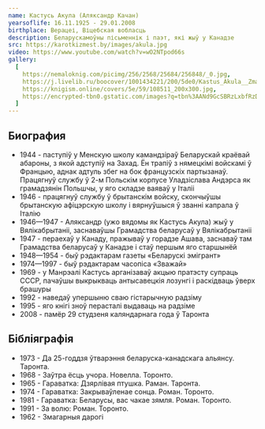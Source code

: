 ```yaml
---
name: Кастусь Акула (Аляксандр Качан)
yearsoflife: 16.11.1925 - 29.01.2008
birthplace: Верацеі, Віцебская вобласць
description: Беларускамоўны пісьменнік і паэт, які жыў у Канадзе
src: https://karotkizmest.by/images/akula.jpg
video: https://www.youtube.com/watch?v=wO2NTpod66s
gallery:
  [
    https://nemaloknig.com/picimg/256/2568/25684/256848/_0.jpg,
    https://j.livelib.ru/boocover/1001434221/200/5de0/Kastus_Akula__Zmagarnyya_darogi.jpg,
    https://knigism.online/covers/5e/59/108511_200x300.jpg,
    https://encrypted-tbn0.gstatic.com/images?q=tbn%3AANd9GcSBRzLxbfRzD8YztkxamAAO8_mptQel_sdmZO04FCmwsojW6xAE,
  ]
---
```


## Биография

- 1944 - паступіў у Менскую школу камандзіраў Беларускай краёвай абароны, з якой адступіў на Захад. Ён трапіў з нямецкімі войскамі ў Францыю, аднак адтуль збег на бок французскіх партызанаў. Працягнуў службу ў 2-м Польскім корпусе Уладзіслава Андэрса як грамадзянін Польшчы, у яго складзе ваяваў у Італіі
- 1946 - працягнуў службу ў брытанскім войску, скончыўшы брытанскую афіцэрскую школу і вярнуўшыся ў званні капрала ў Італію
- 1946—1947 - Аляксандр (ужо вядомы як Кастусь Акула) жыў у Вялікабрытаніі, заснаваўшы Грамадства беларусаў у Вялікабрытаніі
- 1947 - пераехаў у Канаду, пражываў у горадзе Ашава, заснаваў там Грамадства беларусаў у Канадзе і стаў першым яго старшынёй
- 1948—1954 - быў рэдактарам газеты «Беларускі эмігрант»
- 1974—1997 - быў рэдактарам часопіса «Зважай»
- 1969 - у Манрэалі Кастусь арганізаваў акцыю пратэсту супраць СССР, пачаўшы выкрыкваць антысавецкія лозунгі і раскідваць ўверх брашуры
- 1992 - наведаў упершыню сваю гістарычную радзіму
- 1995 - яго кнігі зноў перасталі выдаваць на радзіме
- 2008 - памёр 29 студзеня каляндарнага года ў Таронта

## Бібліяграфія

- 1973 - Да 25-годдзя ўтварэння беларуска-канадскага альянсу. Таронта.
- 1968 - Заўтра ёсць учора. Новелла. Торонто.
- 1965 - Гараватка: Дзярлівая птушка. Раман. Таронта.
- 1974 - Гараватка: Закрываўленае сонца. Роман. Торонто.
- 1981 - Гараватка: Беларусы, вас чакае зямля. Роман. Торонто.
- 1991 - За волю: Роман. Торонто.
- 1962 - Змагарныя дарогі
